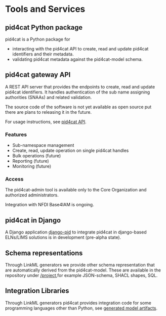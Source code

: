 # Tools and Services

## pid4cat Python package

pid4cat is a Python package for

- interacting with the pid4cat API to create, read and update  pid4cat identifiers and their metadata.
- validating pid4cat metadata against the pid4cat-model schema.

## pid4cat gateway API

A REST API server that provides the endpoints to create, read and update pid4cat identifiers. It handles authentication of the sub name assigning authorities (SNAAs) and related validation.

The source code of the software is not yet available as open source put there are plans to releasing it in the future.

For usage instructions, see [pid4cat API](#pid4cat-api).

### Features

- Sub-namespace management
- Create, read, update operation on single pid4cat handles
- Bulk operations (future)
- Reporting (future)
- Monitoring (future)

### Access

The pid4cat-admin tool is available only to the Core Organization and authorized administrators.

Integration with NFDI Base4IAM is ongoing.

## pid4cat in Django

A Django application [django-pid](https://gitlab.com/opensourcelab/scientificdata/pid/django-pid) to integrate pid4cat in django-based ELNs/LIMS solutions is in development (pre-alpha state).

## Schema representations

Through LinkML generators we provide other schema representation that are automatically derived from the pid4cat-model.
These are available in the repository under [/project](https://github.com/nfdi4cat/pid4cat-model/tree/main/project),for example JSON-schema, SHACL shapes, SQL.

## Integration Libraries

Through LinkML generators pid4cat provides integration code for some programming languages other than Python, see [generated model artifacts](https://github.com/nfdi4cat/pid4cat-model/tree/main/project).
